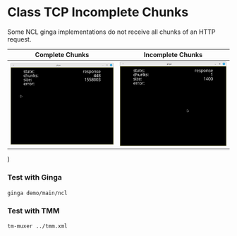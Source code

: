 # Class TCP Incomplete Chunks

Some NCL ginga implementations do not receive all chunks of an HTTP request.

| Complete Chunks | Incomplete Chunks |
| :-------------: | :---------------: |
![](https://github.com/gly-engine/third-party-issues/raw/refs/heads/main/screenshots/ginga-class-tcp-complete-chunks.png) | ![](https://github.com/gly-engine/third-party-issues/raw/refs/heads/main/screenshots/ginga-class-tcp-incomplete-chunks.png)
)

### Test with Ginga

```
ginga demo/main/ncl
```

### Test with TMM

```
tm-muxer ../tmm.xml
```
